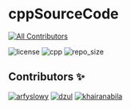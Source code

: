 # cppSourceCode

[![All Contributors](https://img.shields.io/badge/all_contributors-3-orange.svg?style=for-the-badge)](#contributors-)

![license](https://img.shields.io/apm/l/vim-mode?color=red&style=for-the-badge)
![cpp](https://img.shields.io/badge/C%2B%2B-00599C?style=for-the-badge&logo=c%2B%2B&logoColor=white)
![repo_size](https://img.shields.io/github/repo-size/bellshade/cppSourceCode?style=for-the-badge)

## Contributors ✨

[![arfyslowy](https://github.com/slowy07.png?size=50)](https://github.com/slowy07)
[![dzul](https://github.com/ctrlbzul5.png?size=50)](https://github.com/ctrlbzul5)
[![khairanabila](https://github.com/khairanabila.png?size=50)](https://github.com/khairanabila)
